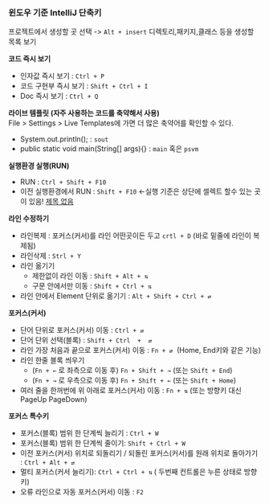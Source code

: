 ### 윈도우 기준 IntelliJ 단축키

프로젝트에서 생성할 곳 선택 -> `Alt + insert` 디렉토리,패키지,클래스 등을 생성할 목록 보기
   
**코드 즉시 보기**   
- 인자값 즉시 보기 : `Ctrl + P`   
- 코드 구현부 즉시 보기 :  `Shift + Ctrl + I`   
- Doc 즉시 보기 : `Ctrl + Q`   
   
**라이브 템플릿 (자주 사용하는 코드를 축약해서 사용)**    
File > Settings > Live Templates에 가면 더 많은 축약어를 확인할 수 있다.       
- System.out.println(); : `sout`    
- public static void main(String[] args){} : `main` 혹은 `psvm`   
   
**실행환경 실행(RUN)**      
- RUN :  `Ctrl + Shift + F10`   
- 이전 실행환경에서 RUN : `Shift + F10` <-실행 기준은 상단에 셀렉트 할수 있는 곳이 있음!
[제목 없음](https://user-images.githubusercontent.com/63778557/109759022-c24c0080-7c2f-11eb-832e-a0f287e735a4.png)      
    
**라인 수정하기**
- 라인복제 : 포커스(커서)를 라인 어떤곳이든 두고 `crtl + D` (바로 밑줄에 라인이 복제됨)       
- 라인삭제 : `Strl + Y`     
- 라인 옮기기     
   - 제한없이 라인 이동 : `Shift + Alt + ⇅`       
   - 구문 안에서만 이동 : `Shift + Ctrl + ⇅`    
- 라인 안에서 Element 단위로 옮기기 : `Alt + Shift + Ctrl + ⇄`     
   
**포커스(커서)**   
- 단어 단위로 포커스(커서) 이동 : `Ctrl + ⇄`   
- 단어 단위 선택(블록) : `Shift + Ctrl  +  ⇄`
- 라인 가장 처음과 끝으로 포커스(커서) 이동 : `Fn + ⇄`  (Home, End키와 같은 기능)   
- 라인 한줄 블록 씌우기
   - (`Fn + ←` 로 좌측으로 이동 후) `Fn + Shift + →` (또는 `Shift + End`)   
   - (`Fn + →` 로 우측으로 이동 후) `Fn + Shift + ←` (또는 `Shift + Home`)   
- 여러 줄을 한꺼번에 위 아래로 포커스(커서) 이동 : `Fn + ⇅` (또는 방향키 대신 PageUp PageDown)   

**포커스 특수키**
- 포커스(블록) 범위 한 단계씩 늘리기 : `Ctrl + W `
- 포커스(블록) 범위 한 단계씩 줄이기: `Shift + Ctrl + W`
- 이전 포커스(커서) 위치로 되돌리기 / 되돌린 포커스(커서)를 원래 위치로 돌아가기 : `Ctrl + Alt + ⇄`
- 멀티 포커스(커서 늘리기): `Ctrl + Ctrl + ⇅` ( 두번째 컨트롤은 누른 상태로 방향키)
- 오류 라인으로 자동 포커스(커서) 이동 : `F2`

